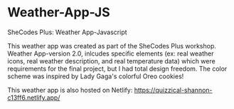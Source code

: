 # Weather-App-JS
SheCodes Plus: Weather App-Javascript

This weather app was created as part of the SheCodes Plus workshop. Weather App-version 2.0, inlcudes specific elements (ex: real weather icons, real weather description, and real temperature data) which were requirements for the final project, but I had total design freedom. The color scheme was inspired by Lady Gaga's colorful Oreo cookies!

This weather app is also hosted on Netlify: https://quizzical-shannon-c13ff6.netlify.app/

